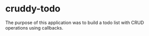 # cruddy-todo
The purpose of this application was to build a todo list with CRUD operations using callbacks. 
